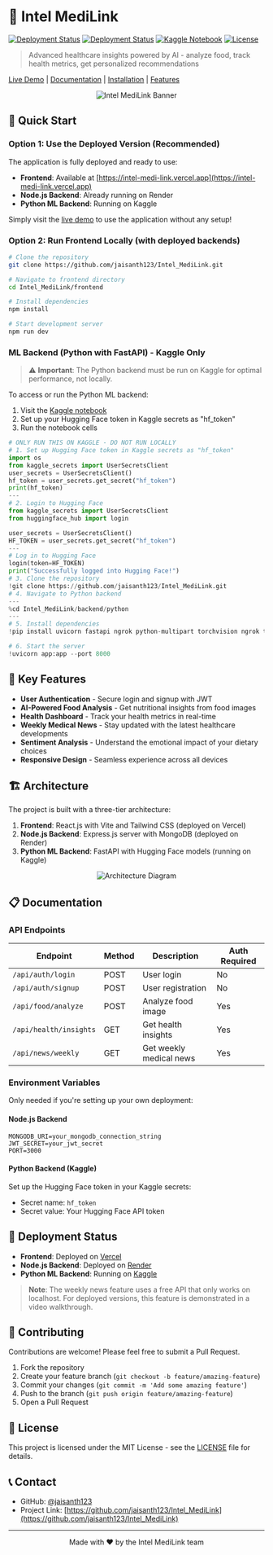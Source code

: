 # 🏥 Intel MediLink

[![Deployment Status](https://img.shields.io/badge/Frontend-Vercel-success)](https://intel-medi-link.vercel.app)
[![Deployment Status](https://img.shields.io/badge/Backend-Render-blue)](https://intel-medi-link.vercel.app)
[![Kaggle Notebook](https://img.shields.io/badge/ML_Backend-Kaggle-orange)](https://www.kaggle.com/code/jaisanthk/intel-project-hospital/edit)
[![License](https://img.shields.io/badge/license-MIT-green)](LICENSE)

> Advanced healthcare insights powered by AI - analyze food, track health metrics, get personalized recommendations

[Live Demo](https://intel-medi-link.vercel.app) | [Documentation](#documentation) | [Installation](#installation) | [Features](#key-features)

<p align="center">
  <img src="/api/placeholder/800/400" alt="Intel MediLink Banner" />
</p>

## 🚀 Quick Start

### Option 1: Use the Deployed Version (Recommended)

The application is fully deployed and ready to use:

- **Frontend**: Available at [https://intel-medi-link.vercel.app](https://intel-medi-link.vercel.app)
- **Node.js Backend**: Already running on Render
- **Python ML Backend**: Running on Kaggle

Simply visit the [live demo](https://intel-medi-link.vercel.app) to use the application without any setup!

### Option 2: Run Frontend Locally (with deployed backends)

```bash
# Clone the repository
git clone https://github.com/jaisanth123/Intel_MediLink.git

# Navigate to frontend directory
cd Intel_MediLink/frontend

# Install dependencies
npm install

# Start development server
npm run dev
```

### ML Backend (Python with FastAPI) - Kaggle Only

> ⚠️ **Important**: The Python backend must be run on Kaggle for optimal performance, not locally.

To access or run the Python ML backend:

1. Visit the [Kaggle notebook](https://www.kaggle.com/code/jaisanthk/intel-project-hospital/edit)
2. Set up your Hugging Face token in Kaggle secrets as "hf_token"
3. Run the notebook cells

```python
# ONLY RUN THIS ON KAGGLE - DO NOT RUN LOCALLY
# 1. Set up Hugging Face token in Kaggle secrets as "hf_token"
import os
from kaggle_secrets import UserSecretsClient
user_secrets = UserSecretsClient()
hf_token = user_secrets.get_secret("hf_token")
print(hf_token)
---
# 2. Login to Hugging Face
from kaggle_secrets import UserSecretsClient
from huggingface_hub import login

user_secrets = UserSecretsClient()
HF_TOKEN = user_secrets.get_secret("hf_token")
---
# Log in to Hugging Face
login(token=HF_TOKEN)
print("Successfully logged into Hugging Face!")
# 3. Clone the repository
!git clone https://github.com/jaisanth123/Intel_MediLink.git
# 4. Navigate to Python backend
---
%cd Intel_MediLink/backend/python
---
# 5. Install dependencies
!pip install uvicorn fastapi ngrok python-multipart torchvision ngrok transformers huggingface_hub pyttsx3 vaderSentiment openai-whisper

# 6. Start the server
!uvicorn app:app --port 8000
```

## 🌟 Key Features

- **User Authentication** - Secure login and signup with JWT
- **AI-Powered Food Analysis** - Get nutritional insights from food images
- **Health Dashboard** - Track your health metrics in real-time
- **Weekly Medical News** - Stay updated with the latest healthcare developments
- **Sentiment Analysis** - Understand the emotional impact of your dietary choices
- **Responsive Design** - Seamless experience across all devices

## 🏗️ Architecture

The project is built with a three-tier architecture:

1. **Frontend**: React.js with Vite and Tailwind CSS (deployed on Vercel)
2. **Node.js Backend**: Express.js server with MongoDB (deployed on Render)
3. **Python ML Backend**: FastAPI with Hugging Face models (running on Kaggle)

<p align="center">
  <img src="/api/placeholder/700/350" alt="Architecture Diagram" />
</p>

## 📋 Documentation

### API Endpoints

| Endpoint               | Method | Description             | Auth Required |
| ---------------------- | ------ | ----------------------- | ------------- |
| `/api/auth/login`      | POST   | User login              | No            |
| `/api/auth/signup`     | POST   | User registration       | No            |
| `/api/food/analyze`    | POST   | Analyze food image      | Yes           |
| `/api/health/insights` | GET    | Get health insights     | Yes           |
| `/api/news/weekly`     | GET    | Get weekly medical news | Yes           |

### Environment Variables

Only needed if you're setting up your own deployment:

#### Node.js Backend

```
MONGODB_URI=your_mongodb_connection_string
JWT_SECRET=your_jwt_secret
PORT=3000
```

#### Python Backend (Kaggle)

Set up the Hugging Face token in your Kaggle secrets:

- Secret name: `hf_token`
- Secret value: Your Hugging Face API token

## 🔄 Deployment Status

- **Frontend**: Deployed on [Vercel](https://intel-medi-link.vercel.app)
- **Node.js Backend**: Deployed on [Render](https://intel-medi-link.vercel.app)
- **Python ML Backend**: Running on [Kaggle](https://www.kaggle.com/code/jaisanthk/intel-project-hospital/edit)

> **Note**: The weekly news feature uses a free API that only works on localhost. For deployed versions, this feature is demonstrated in a video walkthrough.

## 🤝 Contributing

Contributions are welcome! Please feel free to submit a Pull Request.

1. Fork the repository
2. Create your feature branch (`git checkout -b feature/amazing-feature`)
3. Commit your changes (`git commit -m 'Add some amazing feature'`)
4. Push to the branch (`git push origin feature/amazing-feature`)
5. Open a Pull Request

## 📜 License

This project is licensed under the MIT License - see the [LICENSE](LICENSE) file for details.

## 📞 Contact

- GitHub: [@jaisanth123](https://github.com/jaisanth123)
- Project Link: [https://github.com/jaisanth123/Intel_MediLink](https://github.com/jaisanth123/Intel_MediLink)

---

<p align="center">
  Made with ❤️ by the Intel MediLink team
</p>
